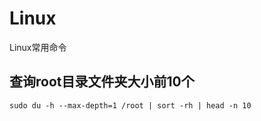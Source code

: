 # Linux
Linux常用命令
## 查询root目录文件夹大小前10个
```sudo du -h --max-depth=1 /root | sort -rh | head -n 10```
